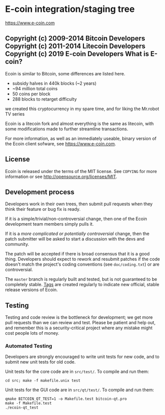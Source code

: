 E-coin integration/staging tree
================================

https://www.e-coin.com

Copyright (c) 2009-2014 Bitcoin Developers
Copyright (c) 2011-2014 Litecoin Developers
Copyright (c) 2019 E-coin Developers
What is E-coin?
----------------

Ecoin is similar to Bitcoin, some differences are listed here.

 - subsidy halves in 440k blocks (~2 years)
 - ~94 million total coins
 - 50 coins per block
 - 288 blocks to retarget difficulty
 
 we created this cryptocurrency in my spare time, and for liking the Mr.robot TV series

Ecoin is a litecoin fork and almost everything is the same as litecoin, with some modifications made to further streamline transactions.

For more information, as well as an immediately useable, binary version of
the Ecoin client sofware, see https://www.e-coin.com.

License
-------

Ecoin is released under the terms of the MIT license. See `COPYING` for more
information or see http://opensource.org/licenses/MIT.

Development process
-------------------

Developers work in their own trees, then submit pull requests when they think
their feature or bug fix is ready.

If it is a simple/trivial/non-controversial change, then one of the Ecoin
development team members simply pulls it.

If it is a *more complicated or potentially controversial* change, then the patch
submitter will be asked to start a discussion with the devs and community.

The patch will be accepted if there is broad consensus that it is a good thing.
Developers should expect to rework and resubmit patches if the code doesn't
match the project's coding conventions (see `doc/coding.txt`) or are
controversial.

The `master` branch is regularly built and tested, but is not guaranteed to be
completely stable. [Tags](https://github.com/ecoin-project/ecoin/tags) are created
regularly to indicate new official, stable release versions of Ecoin.

Testing
-------

Testing and code review is the bottleneck for development; we get more pull
requests than we can review and test. Please be patient and help out, and
remember this is a security-critical project where any mistake might cost people
lots of money.

### Automated Testing

Developers are strongly encouraged to write unit tests for new code, and to
submit new unit tests for old code.

Unit tests for the core code are in `src/test/`. To compile and run them:

    cd src; make -f makefile.unix test

Unit tests for the GUI code are in `src/qt/test/`. To compile and run them:

    qmake BITCOIN_QT_TEST=1 -o Makefile.test bitcoin-qt.pro
    make -f Makefile.test
    ./ecoin-qt_test

